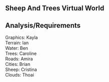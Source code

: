 ## Sheep And Trees Virtual World

## Analysis/Requirements

Graphics: Kayla  
Terrain: Ian  
Water: Ben  
Trees: Caroline  
Roads: Amira  
Cities: Brian  
Sheep: Cristina  
Clouds: Thoai  





